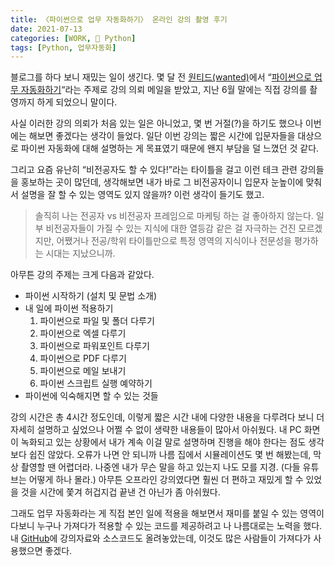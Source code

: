 ```yaml
---
title: 〈파이썬으로 업무 자동화하기〉 온라인 강의 촬영 후기
date: 2021-07-13
categories: [WORK, 🐍 Python]
tags: [Python, 업무자동화]
---
```


블로그를 하다 보니 재밌는 일이 생긴다. 몇 달 전 [원티드(wanted)](https://www.wanted.co.kr/)에서 “[파이썬으로 업무 자동화하기](https://www.wanted.co.kr/events/howto04)“라는 주제로 강의 의뢰 메일을 받았고, 지난 6월 말에는 직접 강의를 촬영까지 하게 되었으니 말이다.

사실 이러한 강의 의뢰가 처음 있는 일은 아니었고, 몇 번 거절(?)을 하기도 했으나 이번에는 해보면 좋겠다는 생각이 들었다. 일단 이번 강의는 짧은 시간에 입문자들을 대상으로 파이썬 자동화에 대해 설명하는 게 목표였기 때문에 왠지 부담을 덜 느꼈던 것 같다.

그리고 요즘 유난히 “비전공자도 할 수 있다!”라는 타이틀을 걸고 이런 테크 관련 강의들을 홍보하는 곳이 많던데, 생각해보면 내가 바로 그 비전공자이니 입문자 눈높이에 맞춰서 설명을 잘 할 수 있는 영역도 있지 않을까? 이런 생각이 들기도 했고. 

>솔직히 나는 전공자 vs 비전공자 프레임으로 마케팅 하는 걸 좋아하지 않는다. 일부 비전공자들이 가질 수 있는 지식에 대한 열등감 같은 걸 자극하는 건진 모르겠지만, 어쨌거나 전공/학위 타이틀만으로 특정 영역의 지식이나 전문성을 평가하는 시대는 지났으니까.

아무튼 강의 주제는 크게 다음과 같았다.

- 파이썬 시작하기 (설치 및 문법 소개)
- 내 일에 파이썬 적용하기
    1. 파이썬으로 파일 및 폴더 다루기
    2. 파이썬으로 엑셀 다루기
    3. 파이썬으로 파워포인트 다루기
    4. 파이썬으로 PDF 다루기
    5. 파이썬으로 메일 보내기
    6. 파이썬 스크립트 실행 예약하기
- 파이썬에 익숙해지면 할 수 있는 것들

강의 시간은 총 4시간 정도인데, 이렇게 짧은 시간 내에 다양한 내용을 다루려다 보니 더 자세히 설명하고 싶었으나 어쩔 수 없이 생략한 내용들이 많아서 아쉬웠다. 내 PC 화면이 녹화되고 있는 상황에서 내가 계속 이걸 말로 설명하며 진행을 해야 한다는 점도 생각보다 쉽진 않았다. 오류가 나면 안 되니까 나름 집에서 시뮬레이션도 몇 번 해봤는데, 막상 촬영할 땐 어렵더라. 나중엔 내가 무슨 말을 하고 있는지 나도 모를 지경. (다들 유튜브는 어떻게 하나 몰라.) 아무튼 오프라인 강의였다면 훨씬 더 편하고 재밌게 할 수 있었을 것을 시간에 쫓겨 허겁지겁 끝낸 건 아닌가 좀 아쉬웠다.

그래도 업무 자동화라는 게 직접 본인 일에 적용을 해보면서 재미를 붙일 수 있는 영역이다보니 누구나 가져다가 적용할 수 있는 코드를 제공하려고 나 나름대로는 노력을 했다. 내 [GitHub](https://github.com/hleecaster/automation-in-python)에 강의자료와 소스코드도 올려놓았는데, 이것도 많은 사람들이 가져다가 사용했으면 좋겠다.